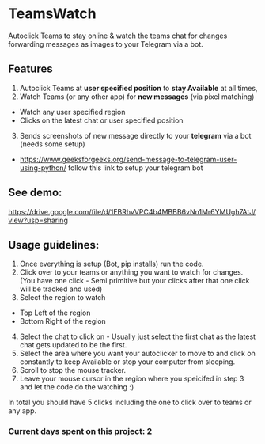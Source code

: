 # TeamsWatch
Autoclick Teams to stay online &amp; watch the teams chat for changes forwarding messages as images to your Telegram via a bot.

## Features
1. Autoclick Teams at **user specified position** to **stay Available** at all times,
2. Watch Teams (or any other app) for **new messages** (via pixel matching)
  - Watch any user specified region
  - Clicks on the latest chat or user specified position
3. Sends screenshots of new message directly to your **telegram** via a bot (needs some setup)
  - https://www.geeksforgeeks.org/send-message-to-telegram-user-using-python/ follow this link to setup your telegram bot

## See demo: 
https://drive.google.com/file/d/1EBRhvVPC4b4MBBB6vNn1Mr6YMUgh7AtJ/view?usp=sharing

## Usage guidelines:
1. Once everything is setup (Bot, pip installs) run the code.
2. Click over to your teams or anything you want to watch for changes. (You have one click - Semi primitive but your clicks after that one click will be tracked and used)
3. Select the region to watch 
  - Top Left of the region
  - Bottom Right of the region
4. Select the chat to click on - Usually just select the first chat as the latest chat gets updated to be the first. 
5. Select the area where you want your autoclicker to move to and click on constantly to keep Available or stop your computer from sleeping.
6. Scroll to stop the mouse tracker. 
7. Leave your mouse cursor in the region where you speicifed in step 3 and let the code do the watching :)

In total you should have 5 clicks including the one to click over to teams or any app.

### Current days spent on this project: 2
